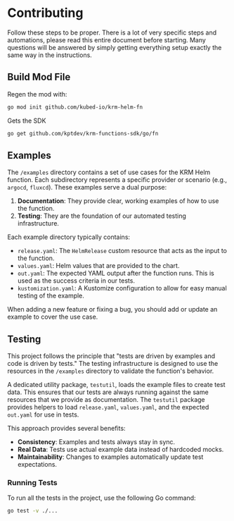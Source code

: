 # Contributing

Follow these steps to be proper. There is a lot of very specific steps and automations, please read this entire document before starting. Many questions will be answered by simply getting everything setup exactly the same way in the instructions.


## Build Mod File

Regen the mod with:
```sh
go mod init github.com/kubed-io/krm-helm-fn
```

Gets the SDK
```sh
go get github.com/kptdev/krm-functions-sdk/go/fn
```

## Examples

The `/examples` directory contains a set of use cases for the KRM Helm function. Each subdirectory represents a specific provider or scenario (e.g., `argocd`, `fluxcd`). These examples serve a dual purpose:
1.  **Documentation**: They provide clear, working examples of how to use the function.
2.  **Testing**: They are the foundation of our automated testing infrastructure.

Each example directory typically contains:
- `release.yaml`: The `HelmRelease` custom resource that acts as the input to the function.
- `values.yaml`: Helm values that are provided to the chart.
- `out.yaml`: The expected YAML output after the function runs. This is used as the success criteria in our tests.
- `kustomization.yaml`: A Kustomize configuration to allow for easy manual testing of the example.

When adding a new feature or fixing a bug, you should add or update an example to cover the use case.

## Testing

This project follows the principle that "tests are driven by examples and code is driven by tests." The testing infrastructure is designed to use the resources in the `/examples` directory to validate the function's behavior.

A dedicated utility package, `testutil`, loads the example files to create test data. This ensures that our tests are always running against the same resources that we provide as documentation. The `testutil` package provides helpers to load `release.yaml`, `values.yaml`, and the expected `out.yaml` for use in tests.

This approach provides several benefits:
- **Consistency**: Examples and tests always stay in sync.
- **Real Data**: Tests use actual example data instead of hardcoded mocks.
- **Maintainability**: Changes to examples automatically update test expectations.

### Running Tests

To run all the tests in the project, use the following Go command:
```sh
go test -v ./...
```